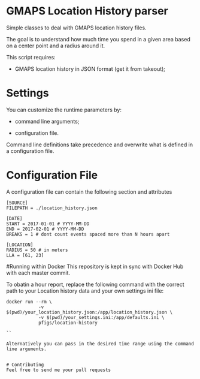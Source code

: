 # GMAPS Location History parser

Simple classes to deal with GMAPS location history files.

The goal is to understand how much time you spend in a given 
area based on a center point and a radius around it.

This script requires:

- GMAPS location history in JSON format (get it from takeout);


# Settings

You can customize the runtime parameters by:

- command line arguments;

- configuration file.

Command line definitions take precedence and overwrite what is 
defined in a configuration file.


# Configuration File
A configuration file can contain the following section and attributes
```
[SOURCE]
FILEPATH = ./location_history.json

[DATE]
START = 2017-01-01 # YYYY-MM-DD
END = 2017-02-01 # YYYY-MM-DD
BREAKS = 1 # dont count events spaced more than N hours apart

[LOCATION]
RADIUS = 50 # in meters
LLA = [61, 23]
```

#Running within Docker
This repository is kept in sync with Docker Hub with each master commit.

To obatin a hour report, replace the following command with the correct
path to your Location history data and your own settings ini file:

```
docker run --rm \
            -v $(pwd)/your_location_history.json:/app/location_history.json \
            -v $(pwd)/your_settings.ini:/app/defaults.ini \
            pfigs/location-history
	    
``

Alternatively you can pass in the desired time range using the command
line arguments.


# Contributing
Feel free to send me your pull requests
